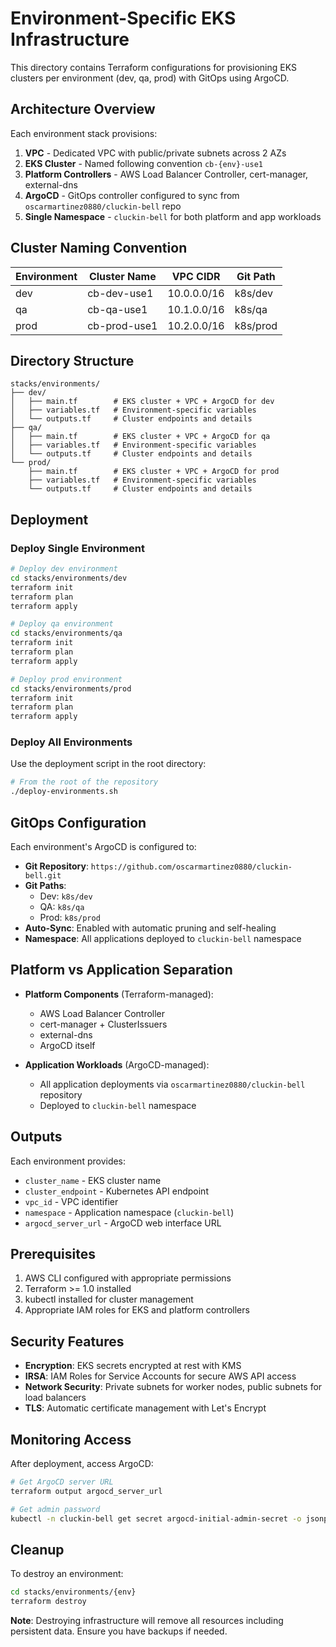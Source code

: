 # Environment-Specific EKS Infrastructure

This directory contains Terraform configurations for provisioning EKS clusters per environment (dev, qa, prod) with GitOps using ArgoCD.

## Architecture Overview

Each environment stack provisions:

1. **VPC** - Dedicated VPC with public/private subnets across 2 AZs
2. **EKS Cluster** - Named following convention `cb-{env}-use1`
3. **Platform Controllers** - AWS Load Balancer Controller, cert-manager, external-dns
4. **ArgoCD** - GitOps controller configured to sync from `oscarmartinez0880/cluckin-bell` repo
5. **Single Namespace** - `cluckin-bell` for both platform and app workloads

## Cluster Naming Convention

| Environment | Cluster Name | VPC CIDR | Git Path |
|-------------|--------------|----------|----------|
| dev | cb-dev-use1 | 10.0.0.0/16 | k8s/dev |
| qa | cb-qa-use1 | 10.1.0.0/16 | k8s/qa |
| prod | cb-prod-use1 | 10.2.0.0/16 | k8s/prod |

## Directory Structure

```
stacks/environments/
├── dev/
│   ├── main.tf        # EKS cluster + VPC + ArgoCD for dev
│   ├── variables.tf   # Environment-specific variables
│   └── outputs.tf     # Cluster endpoints and details
├── qa/
│   ├── main.tf        # EKS cluster + VPC + ArgoCD for qa
│   ├── variables.tf   # Environment-specific variables
│   └── outputs.tf     # Cluster endpoints and details
└── prod/
    ├── main.tf        # EKS cluster + VPC + ArgoCD for prod
    ├── variables.tf   # Environment-specific variables
    └── outputs.tf     # Cluster endpoints and details
```

## Deployment

### Deploy Single Environment

```bash
# Deploy dev environment
cd stacks/environments/dev
terraform init
terraform plan
terraform apply

# Deploy qa environment
cd stacks/environments/qa
terraform init
terraform plan
terraform apply

# Deploy prod environment
cd stacks/environments/prod
terraform init
terraform plan
terraform apply
```

### Deploy All Environments

Use the deployment script in the root directory:

```bash
# From the root of the repository
./deploy-environments.sh
```

## GitOps Configuration

Each environment's ArgoCD is configured to:

- **Git Repository**: `https://github.com/oscarmartinez0880/cluckin-bell.git`
- **Git Paths**: 
  - Dev: `k8s/dev`
  - QA: `k8s/qa` 
  - Prod: `k8s/prod`
- **Auto-Sync**: Enabled with automatic pruning and self-healing
- **Namespace**: All applications deployed to `cluckin-bell` namespace

## Platform vs Application Separation

- **Platform Components** (Terraform-managed):
  - AWS Load Balancer Controller
  - cert-manager + ClusterIssuers
  - external-dns
  - ArgoCD itself

- **Application Workloads** (ArgoCD-managed):
  - All application deployments via `oscarmartinez0880/cluckin-bell` repository
  - Deployed to `cluckin-bell` namespace

## Outputs

Each environment provides:

- `cluster_name` - EKS cluster name
- `cluster_endpoint` - Kubernetes API endpoint
- `vpc_id` - VPC identifier
- `namespace` - Application namespace (`cluckin-bell`)
- `argocd_server_url` - ArgoCD web interface URL

## Prerequisites

1. AWS CLI configured with appropriate permissions
2. Terraform >= 1.0 installed
3. kubectl installed for cluster management
4. Appropriate IAM roles for EKS and platform controllers

## Security Features

- **Encryption**: EKS secrets encrypted at rest with KMS
- **IRSA**: IAM Roles for Service Accounts for secure AWS API access
- **Network Security**: Private subnets for worker nodes, public subnets for load balancers
- **TLS**: Automatic certificate management with Let's Encrypt

## Monitoring Access

After deployment, access ArgoCD:

```bash
# Get ArgoCD server URL
terraform output argocd_server_url

# Get admin password
kubectl -n cluckin-bell get secret argocd-initial-admin-secret -o jsonpath="{.data.password}" | base64 -d
```

## Cleanup

To destroy an environment:

```bash
cd stacks/environments/{env}
terraform destroy
```

**Note**: Destroying infrastructure will remove all resources including persistent data. Ensure you have backups if needed.